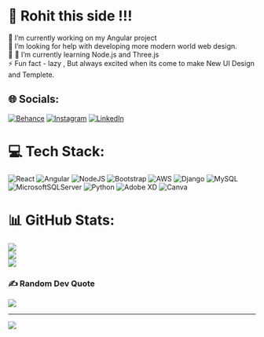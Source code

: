 # 💫 Rohit this side !!!
🔔 I’m currently working on my Angular project<br>🤝 I’m looking for help with developing more modern world web design.<br>🌱 🌱 I’m currently learning Node.js and Three.js<br>⚡ Fun fact - lazy , But always excited when its come to make New UI Design and Templete.


## 🌐 Socials:
[![Behance](https://img.shields.io/badge/Behance-1769ff?logo=behance&logoColor=white)](https://behance.net/https://www.behance.net/Zeologan) [![Instagram](https://img.shields.io/badge/Instagram-%23E4405F.svg?logo=Instagram&logoColor=white)](https://instagram.com/https://www.instagram.com/rohit_foodie_?igsh=eGZqaXgxYWpyN3Ju) [![LinkedIn](https://img.shields.io/badge/LinkedIn-%230077B5.svg?logo=linkedin&logoColor=white)](https://linkedin.com/in/https://www.linkedin.com/in/rohit855/) 

# 💻 Tech Stack:
![React](https://img.shields.io/badge/react-%2320232a.svg?style=flat&logo=react&logoColor=%2361DAFB) ![Angular](https://img.shields.io/badge/angular-%23DD0031.svg?style=flat&logo=angular&logoColor=white) ![NodeJS](https://img.shields.io/badge/node.js-6DA55F?style=flat&logo=node.js&logoColor=white) ![Bootstrap](https://img.shields.io/badge/bootstrap-%238511FA.svg?style=flat&logo=bootstrap&logoColor=white) ![AWS](https://img.shields.io/badge/AWS-%23FF9900.svg?style=flat&logo=amazon-aws&logoColor=white) ![Django](https://img.shields.io/badge/django-%23092E20.svg?style=flat&logo=django&logoColor=white) ![MySQL](https://img.shields.io/badge/mysql-%2300000f.svg?style=flat&logo=mysql&logoColor=white) ![MicrosoftSQLServer](https://img.shields.io/badge/Microsoft%20SQL%20Server-CC2927?style=flat&logo=microsoft%20sql%20server&logoColor=white) ![Python](https://img.shields.io/badge/python-3670A0?style=flat&logo=python&logoColor=ffdd54) ![Adobe XD](https://img.shields.io/badge/Adobe%20XD-470137?style=flat&logo=Adobe%20XD&logoColor=#FF61F6) ![Canva](https://img.shields.io/badge/Canva-%2300C4CC.svg?style=flat&logo=Canva&logoColor=white) 
# 📊 GitHub Stats:
![](https://github-readme-stats.vercel.app/api?username=Zeologan&theme=city_light&hide_border=true&include_all_commits=true&count_private=true)<br/>
![](https://github-readme-streak-stats.herokuapp.com/?user=Zeologan&theme=city_light&hide_border=true)<br/>
![](https://github-readme-stats.vercel.app/api/top-langs/?username=Zeologan&theme=city_light&hide_border=true&include_all_commits=true&count_private=true&layout=compact)

### ✍️ Random Dev Quote
![](https://quotes-github-readme.vercel.app/api?type=horizontal&theme=radical)

---
[![](https://visitcount.itsvg.in/api?id=Zeologan&icon=0&color=0)](https://visitcount.itsvg.in)

<!-- Proudly created with GPRM ( https://gprm.itsvg.in ) -->

